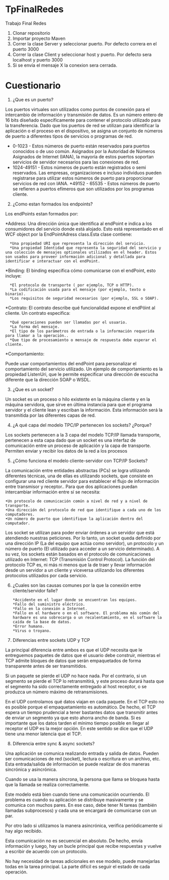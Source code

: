 # TpFinalRedes
Trabajo Final Redes

1) Clonar repositorio
2) Importar proyecto Maven
3) Correr la clase Server y seleccionar puerto. Por defecto correra en el puerto 3000
4) Correr la clase Client y seleccionar host y puerto. Por defecto sera localhost y puerto 3000
5) Si se envía el mensaje X la conexion sera cerrada.

# Cuestionario

1. ¿Que es un puerto? 

 Los puertos virtuales son utilizados como puntos de conexión para el intercambio de información y transmisión de datos. Es un número entero de 16 bits diseñado específicamente para contener el protocolo utilizado para la transferencia. Dado que los puertos de red se utilizan para identificar la aplicación o el proceso en el dispositivo, se asigna un conjunto de números de puerto a diferentes tipos de servicios o programas de red.
  * 0-1023 - Estos números de puerto están reservados para puertos conocidos o de uso común. Asignados por la Autoridad de Números Asignados de Internet (IANA), la mayoría de estos puertos soportan servicios de servidor necesarios para las conexiones de red.
  * 1024-49151 - Estos números de puerto están registrados o semi reservados. Las empresas, organizaciones e incluso individuos pueden registrarse para utilizar estos números de puerto para proporcionar servicios de red con IANA.
  *49152 - 65535 - Estos números de puerto se refieren a puertos efímeros que son utilizados por los programas cliente.

2. ¿Como estan formados los endpoints?

Los endPoints estan formados por:

  *Address: Una dirección única que identifica al endPoint e indica a los consumidores del servicio donde está alojado. Esto está representado en el WCF object por la EndPointAdress class.Esta clase contiene: 
  
      *Una propiedad URI que representa la dirección del servicio.
      *Una propiedad Identidad que representa la seguridad del servicio y una colección de mensajes optionales utilizados en el header. Estos son usados para proveer información adicional y detallada para identificar e interactuar con el endPoint.

  *Binding: El binding especifica cómo comunicarse con el endPoint, esto incluye:
  
      *El protocolo de transporte ( por ejemplo, TCP o HTTP).
      *La codificación usada para el mensaje (por ejemplo, texto o binario).
      *Los requisitos de seguridad necesarios (por ejemplo, SSL o SOAP).

  *Contrato: El contrato describe qué funcionalidad expone el endPöint al cliente. Un contrato especifica: 
  
      *Qué operaciones pueden ser llamadas por el usuario.
      *La forma del mensaje.
      *El tipo de los parámetros de entrada o la información requerida para llamar a la operación..
      *Que tipo de procesamiento o mensaje de respuesta debe esperar el cliente. 

  *Comportamiento:  
  
Puede usar comportamientos del endPoint para personalizar el comportamiento del servicio utilizado. Un ejemplo de comportamiento es la propiedad ListenUri, que le permite especificar una dirección de escucha diferente que la dirección SOAP o WSDL. 
 

3. ¿Que es un socket? 

Un socket es un proceso o hilo existente en la máquina cliente y en la máquina servidora, que sirve en última instancia para que el programa servidor y el cliente lean y escriban la información. Esta información será la transmitida por las diferentes capas de red.

4. ¿A qué capa del modelo TPC/IP pertenecen los sockets? ¿Porque? 

Los sockets pertenecen a la 3 capa del modelo TCP/IP llamada transporte, pertenecen a esta capa dado que un socket es una interfaz de comunicación entre un proceso de aplicación y la capa de transporte. Permiten enviar y recibir los datos de la red a los procesos 

5. ¿Cómo funciona el modelo cliente-servidor con TCP/IP Sockets? 

La comunicación entre entidades abstractas (PCs) se logra utilizando diferentes técnicas, una de ellas es utilizando sockets, que consiste en configurar una red cliente servidor para establecer el flujo de información entre transmisor y receptor.. Para que dos aplicaciones puedan intercambiar información entre sí se necesita:

    •Un protocolo de comunicación común a nivel de red y a nivel de transporte. 
    •Una dirección del protocolo de red que identifique a cada uno de los computadores. 
    •Un número de puerto que identifique la aplicación dentro del computador. 
  
Los socket se utilizan para poder enviar órdenes a un servidor que está atendiendo nuestras peticiones. Por lo tanto, un socket queda definido por una dirección IP (La del equipo que actúa como servidor), un protocolo y un número de puerto (El utilizado para acceder a un servicio determinado). A su vez, los sockets están basados en el protocolo de comunicaciones utilizado en Internet: TCP (Transmisión Control Protocol). La función del protocolo TCP es, ni más ni menos que la de traer y llevar información desde un servidor a un cliente y viceversa utilizando los diferentes protocolos utilizados por cada servicio.

6. ¿Cuales son las causas comunes por la que la conexión entre cliente/servidor falle?
 
       *Accidente en el lugar donde se encuentran los equipos.
       *Fallo del suministro eléctrico.
       *Fallo en la conexión a Internet.
       *Fallo en el hardware o en el software. El problema más común del hardware es una sobrecarga o un recalentamiento, en el software la caída de la base de datos.
       *Error humano.
       *Virus o troyano.

7. Diferencias entre sockets UDP y TCP 

 La principal diferencia entre ambos es que el UDP necesita que le entreguemos paquetes de datos que el usuario debe construir, mientras el TCP admite bloques de datos que serán empaquetados de forma transparente antes de ser transmitidos.
 
Si un paquete se pierde el UDP no hace nada. Por el contrario, si un segmento se pierde el TCP lo retransmitirá, y este proceso durará hasta que el segmento ha sido correctamente entregado al host receptor, o se produzca un número máximo de retransmisiones.

 En el UDP controlamos qué datos viajan en cada paquete. En el TCP esto no es posible porque el empaquetamiento es automático. De hecho, el TCP espera un tiempo prudencial a tener bastantes datos que transmitir antes de enviar un segmento ya que esto ahorra ancho de banda. Si es importante que los datos tarden el mínimo tiempo posible en llegar al receptor el UDP es la mejor opción. En este sentido se dice que el UDP tiene una menor latencia que el TCP.
 
8. Diferencia entre sync & async sockets? 

Una aplicación se comunica realizando entrada y salida de datos. Pueden ser comunicaciones de red (socket), lectura o escritura en un archivo, etc. Esta entrada/salida de información se puede realizar de dos maneras sincrónica y asincrónica. 

Cuando se usa la manera síncrona, la persona que llama se bloquea hasta que la llamada se realiza correctamente.

Este modelo está bien cuando tiene una comunicación ocurriendo. El problema es cuando su aplicación se distribuye masivamente y se comunica con muchos pares. En ese caso, debe tener N tareas (también llamadas subprocesos) y cada una se encargará de comunicarse con un par.

Por otro lado si utilizamos la manera asincrónica, verifica periódicamente si hay algo recibido.

Esta comunicación no es secuencial en absoluto. De hecho, envía información y luego, hay un bucle principal que recibe respuestas y vuelve a escribir de acuerdo con un protocolo.

No hay necesidad de tareas adicionales en ese modelo, puede manejarlas todas en la tarea principal. La parte difícil es seguir el estado de cada operación.

